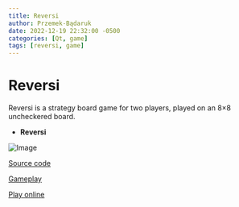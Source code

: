 ```yaml
---
title: Reversi
author: Przemek-Bądaruk
date: 2022-12-19 22:32:00 -0500
categories: [Qt, game]
tags: [reversi, game]
---
```


# Reversi
Reversi is a strategy board game for two players, played on an 8×8 uncheckered board.


* **Reversi**

![Image](https://user-images.githubusercontent.com/28188300/207040321-95110aca-bd6f-447e-b3e6-b51452d5ca2d.gif)


[Source code](https://github.com/Przemekkkth/StarPusher_Qt-Cpp)

[Gameplay](https://youtu.be/UUBLR5Zy27E)

[Play online](/assets/games/reversi/index.html)


